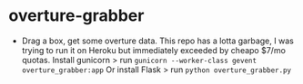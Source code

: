 # overture-grabber
 - Drag a box, get some overture data.
 This repo has a lotta garbage, I was trying to run it on Heroku but immediately exceeded by cheapo $7/mo quotas.
Install gunicorn > run `gunicorn --worker-class gevent overture_grabber:app`
Or install Flask > run `python overture_grabber.py`
